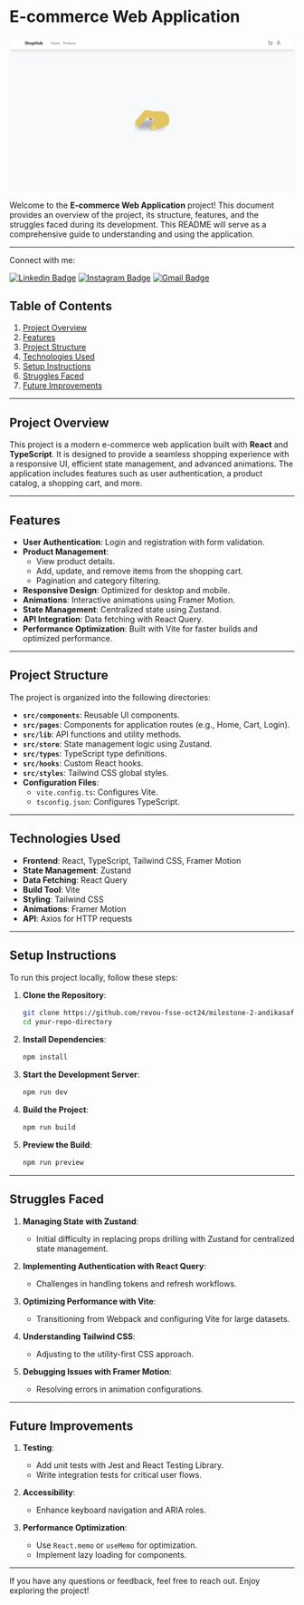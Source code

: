 # E-commerce Web Application

[![Website Screenshot](/assets/lulu.gif)](https://e-commerce-andika.vercel.app/)

Welcome to the **E-commerce Web Application** project! This document provides an overview of the project, its structure, features, and the struggles faced during its development. This README will serve as a comprehensive guide to understanding and using the application.

---

Connect with me:

[![Linkedin Badge](https://img.shields.io/badge/-Andika_Safri-blue?style=flat-square&logo=Linkedin&logoColor=white)](https://www.linkedin.com/in/andika-safri/)
[![Instagram Badge](https://img.shields.io/badge/-Andika_Safri-purple?style=flat-square&logo=instagram&logoColor=white)](https://www.instagram.com/dikko_pujangga/)
[![Gmail Badge](https://img.shields.io/badge/-andika.saf3@gmail.com-c14438?style=flat-square&logo=Gmail&logoColor=white)](mailto:andika.saf3@gmail.com)

## **Table of Contents**

1. [Project Overview](#project-overview)
2. [Features](#features)
3. [Project Structure](#project-structure)
4. [Technologies Used](#technologies-used)
5. [Setup Instructions](#setup-instructions)
6. [Struggles Faced](#struggles-faced)
7. [Future Improvements](#future-improvements)

---

## **Project Overview**

This project is a modern e-commerce web application built with **React** and **TypeScript**. It is designed to provide a seamless shopping experience with a responsive UI, efficient state management, and advanced animations. The application includes features such as user authentication, a product catalog, a shopping cart, and more.

---

## **Features**

- **User Authentication**: Login and registration with form validation.
- **Product Management**:
  - View product details.
  - Add, update, and remove items from the shopping cart.
  - Pagination and category filtering.
- **Responsive Design**: Optimized for desktop and mobile.
- **Animations**: Interactive animations using Framer Motion.
- **State Management**: Centralized state using Zustand.
- **API Integration**: Data fetching with React Query.
- **Performance Optimization**: Built with Vite for faster builds and optimized performance.

---

## **Project Structure**

The project is organized into the following directories:

- **`src/components`**: Reusable UI components.
- **`src/pages`**: Components for application routes (e.g., Home, Cart, Login).
- **`src/lib`**: API functions and utility methods.
- **`src/store`**: State management logic using Zustand.
- **`src/types`**: TypeScript type definitions.
- **`src/hooks`**: Custom React hooks.
- **`src/styles`**: Tailwind CSS global styles.
- **Configuration Files**:
  - `vite.config.ts`: Configures Vite.
  - `tsconfig.json`: Configures TypeScript.

---

## **Technologies Used**

- **Frontend**: React, TypeScript, Tailwind CSS, Framer Motion
- **State Management**: Zustand
- **Data Fetching**: React Query
- **Build Tool**: Vite
- **Styling**: Tailwind CSS
- **Animations**: Framer Motion
- **API**: Axios for HTTP requests

---

## **Setup Instructions**

To run this project locally, follow these steps:

1. **Clone the Repository**:

   ```bash
   git clone https://github.com/revou-fsse-oct24/milestone-2-andikasafri.git
   cd your-repo-directory
   ```

2. **Install Dependencies**:

   ```bash
   npm install
   ```

3. **Start the Development Server**:

   ```bash
   npm run dev
   ```

4. **Build the Project**:

   ```bash
   npm run build
   ```

5. **Preview the Build**:
   ```bash
   npm run preview
   ```

---

## **Struggles Faced**

1. **Managing State with Zustand**:

   - Initial difficulty in replacing props drilling with Zustand for centralized state management.

2. **Implementing Authentication with React Query**:

   - Challenges in handling tokens and refresh workflows.

3. **Optimizing Performance with Vite**:

   - Transitioning from Webpack and configuring Vite for large datasets.

4. **Understanding Tailwind CSS**:

   - Adjusting to the utility-first CSS approach.

5. **Debugging Issues with Framer Motion**:
   - Resolving errors in animation configurations.

---

## **Future Improvements**

1. **Testing**:

   - Add unit tests with Jest and React Testing Library.
   - Write integration tests for critical user flows.

2. **Accessibility**:

   - Enhance keyboard navigation and ARIA roles.

3. **Performance Optimization**:
   - Use `React.memo` or `useMemo` for optimization.
   - Implement lazy loading for components.

---

If you have any questions or feedback, feel free to reach out. Enjoy exploring the project!
